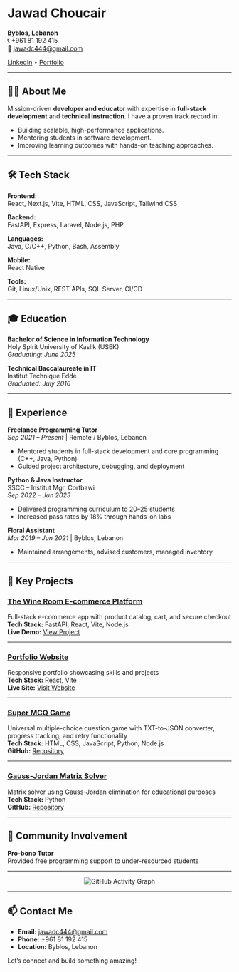 #  Jawad Choucair

**Byblos, Lebanon**  
📞 +961 81 192 415  
📧 jawadc444@gmail.com  

[LinkedIn](https://linkedin.com/in/jawad-choucair-3998ba154) • [Portfolio](https://jawadchoucair.onrender.com/)

---

## 👨‍💻 About Me
Mission-driven **developer and educator** with expertise in **full-stack development** and **technical instruction**. I have a proven track record in:
- Building scalable, high-performance applications.
- Mentoring students in software development.
- Improving learning outcomes with hands-on teaching approaches.

---

## 🛠️ Tech Stack

**Frontend:**  
React, Next.js, Vite, HTML, CSS, JavaScript, Tailwind CSS  

**Backend:**  
FastAPI, Express, Laravel, Node.js, PHP  

**Languages:**  
Java, C/C++, Python, Bash, Assembly  

**Mobile:**  
React Native  

**Tools:**  
Git, Linux/Unix, REST APIs, SQL Server, CI/CD  

---

## 🎓 Education

**Bachelor of Science in Information Technology**  
Holy Spirit University of Kaslik (USEK)  
*Graduating: June 2025*  

**Technical Baccalaureate in IT**  
Institut Technique Edde  
*Graduated: July 2016*  

---

## 💼 Experience

**Freelance Programming Tutor**  
*Sep 2021 – Present* | Remote / Byblos, Lebanon  
- Mentored students in full-stack development and core programming (C++, Java, Python)  
- Guided project architecture, debugging, and deployment  

**Python & Java Instructor**  
SSCC – Institut Mgr. Cortbawi  
*Sep 2022 – Jun 2023*  
- Delivered programming curriculum to 20–25 students  
- Increased pass rates by 18% through hands-on labs  

**Floral Assistant**  
*Mar 2019 – Jun 2021* | Byblos, Lebanon  
- Maintained arrangements, advised customers, managed inventory  

---

## 🚀 Key Projects

### [The Wine Room E-commerce Platform](https://bernard-frontend.onrender.com/)
Full-stack e-commerce app with product catalog, cart, and secure checkout  
**Tech Stack:** FastAPI, React, Vite, Node.js  
**Live Demo:** [View Project](https://bernard-frontend.onrender.com/)

---

### [Portfolio Website](https://jawadchoucair.onrender.com/)
Responsive portfolio showcasing skills and projects  
**Tech Stack:** React, Vite  
**Live Site:** [Visit Website](https://jawadchoucair.onrender.com/)

---

### [Super MCQ Game](https://github.com/SilverLucFox/super-mcq)
Universal multiple-choice question game with TXT-to-JSON converter, progress tracking, and retry functionality  
**Tech Stack:** HTML, CSS, JavaScript, Python, Node.js  
**GitHub:** [Repository](https://github.com/SilverLucFox/super-mcq)

---

### [Gauss-Jordan Matrix Solver](https://github.com/SilverLucFox/Gauss-Jordan-Matrix-Solver)
Matrix solver using Gauss-Jordan elimination for educational purposes  
**Tech Stack:** Python  
**GitHub:** [Repository](https://github.com/SilverLucFox/Gauss-Jordan-Matrix-Solver)

---

## 🤝 Community Involvement
**Pro-bono Tutor**  
Provided free programming support to under-resourced students

---

<p align="center">
  <img src="https://github-readme-activity-graph.vercel.app/graph?username=SilverLucFox&bg_color=0d1117&color=c9d1d9&line=da78ff&point=da78ff&area=true&hide_border=true" alt="GitHub Activity Graph"/>
</p>

---
## 📫 Contact Me
- **Email:** jawadc444@gmail.com  
- **Phone:** +961 81 192 415  
- **Location:** Byblos, Lebanon  

Let’s connect and build something amazing!
